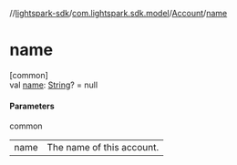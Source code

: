 //[lightspark-sdk](../../../index.md)/[com.lightspark.sdk.model](../index.md)/[Account](index.md)/[name](name.md)

# name

[common]\
val [name](name.md): [String](https://kotlinlang.org/api/latest/jvm/stdlib/kotlin/-string/index.html)? = null

#### Parameters

common

| | |
|---|---|
| name | The name of this account. |
